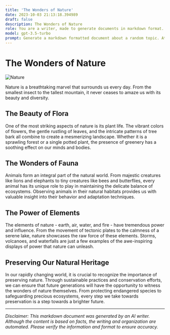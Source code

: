 ```yaml
---
title: 'The Wonders of Nature'
date: 2023-10-03 21:13:18.394989
draft: false
description: The Wonders of Nature
role: You are a writer, made to generate documents in markdown format. It is very important that all of the documents you generate are in valid markdown format.
model: gpt-3.5-turbo
prompt: Generate a markdown formatted document about a random topic. At the bottom, include a disclaimer explaining that the document was generated by you. The first line of the document should be the title. Make sure that the entire document is in proper markdown format, using a mix of various tags to make the document visually appealing.
---
```


# The Wonders of Nature

![Nature](https://images.unsplash.com/photo-1512418490979-42835e2e9e5e?ixlib=rb-1.2.1&auto=format&fit=crop&w=1350&q=80)

Nature is a breathtaking marvel that surrounds us every day. From the smallest insect to the tallest mountain, it never ceases to amaze us with its beauty and diversity.

## The Beauty of Flora

One of the most striking aspects of nature is its plant life. The vibrant colors of flowers, the gentle rustling of leaves, and the intricate patterns of tree bark all combine to create a mesmerizing landscape. Whether it is a sprawling forest or a single potted plant, the presence of greenery has a soothing effect on our minds and bodies.

## The Wonders of Fauna

Animals form an integral part of the natural world. From majestic creatures like lions and elephants to tiny creatures like bees and butterflies, every animal has its unique role to play in maintaining the delicate balance of ecosystems. Observing animals in their natural habitats provides us with valuable insight into their behavior and adaptation techniques.

## The Power of Elements

The elements of nature - earth, air, water, and fire - have tremendous power and influence. From the movement of tectonic plates to the calmness of a serene lake, nature showcases the raw force of these elements. Storms, volcanoes, and waterfalls are just a few examples of the awe-inspiring displays of power that nature can unleash.

## Preserving Our Natural Heritage

In our rapidly changing world, it is crucial to recognize the importance of preserving nature. Through sustainable practices and conservation efforts, we can ensure that future generations will have the opportunity to witness the wonders of nature themselves. From protecting endangered species to safeguarding precious ecosystems, every step we take towards preservation is a step towards a brighter future.

---

*Disclaimer: This markdown document was generated by an AI writer. Although the content is based on facts, the writing and organization are automated. Please verify the information and format to ensure accuracy.*